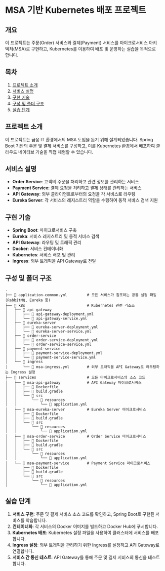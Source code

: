 # MSA 기반 Kubernetes 배포 프로젝트

## 개요
이 프로젝트는 주문(Order) 서비스와 결제(Payment) 서비스를 마이크로서비스 아키텍처(MSA)로 구현하고, Kubernetes를 이용하여 배포 및 운영하는 실습을 목적으로 합니다.

## 목차
1. [프로젝트 소개](#프로젝트-소개)
2. [서비스 설명](#서비스-설명)
3. [구현 기술](#구현-기술)
4. [구성 및 폴더 구조](#구성-및-폴더-구조)
5. [실습 단계](#실습-단계)

## 프로젝트 소개
이 프로젝트는 금융 IT 환경에서의 MSA 도입을 돕기 위해 설계되었습니다. Spring Boot 기반의 주문 및 결제 서비스를 구성하고, 이를 Kubernetes 환경에서 배포하여 클라우드 네이티브 기술을 직접 체험할 수 있습니다.

## 서비스 설명
- **Order Service**: 고객의 주문을 처리하고 관련 정보를 관리하는 서비스
- **Payment Service**: 결제 요청을 처리하고 결제 상태를 관리하는 서비스
- **API Gateway**: 외부 클라이언트로부터의 요청을 각 서비스로 라우팅
- **Eureka Server**: 각 서비스의 레지스트리 역할을 수행하여 동적 서비스 검색 지원

## 구현 기술
- **Spring Boot**: 마이크로서비스 구축
- **Eureka**: 서비스 레지스트리 및 동적 서비스 검색
- **API Gateway**: 라우팅 및 트래픽 관리
- **Docker**: 서비스 컨테이너화
- **Kubernetes**: 서비스 배포 및 관리
- **Ingress**: 외부 트래픽을 API Gateway로 전달

## 구성 및 폴더 구조
```
.
├── 📄 application-common.yml         # 모든 서비스가 참조하는 공통 설정 파일 (RabbitMQ, Eureka 등)
├── 📂 k8s                            # Kubernetes 관련 리소스
│   ├── 📂 api-gateway
│   │   ├── 📄 api-gateway-deployment.yml
│   │   └── 📄 api-gateway-service.yml
│   ├── 📂 eureka-server
│   │   ├── 📄 eureka-server-deployment.yml
│   │   └── 📄 eureka-server-service.yml
│   ├── 📂 order-service
│   │   ├── 📄 order-service-deployment.yml
│   │   └── 📄 order-service-service.yml
│   ├── 📂 payment-service
│   │   ├── 📄 payment-service-deployment.yml
│   │   └── 📄 payment-service-service.yml
│   └── 📂 ingress
│       └── 📄 msa-ingress.yml        # 외부 트래픽을 API Gateway로 라우팅하는 Ingress 설정
├── 📂 services                       # 모든 마이크로서비스의 소스 코드
│   ├── 🚀 msa-api-gateway            # API Gateway 마이크로서비스
│   │   ├── 📄 Dockerfile
│   │   ├── 📄 build.gradle
│   │   └── 📂 src
│   │       └── 📂 resources
│   │           └── 📄 application.yml
│   ├── 🚀 msa-eureka-server          # Eureka Server 마이크로서비스
│   │   ├── 📄 Dockerfile
│   │   ├── 📄 build.gradle
│   │   └── 📂 src
│   │       └── 📂 resources
│   │           └── 📄 application.yml
│   ├── 🚀 msa-order-service          # Order Service 마이크로서비스
│   │   ├── 📄 Dockerfile
│   │   ├── 📄 build.gradle
│   │   └── 📂 src
│   │       └── 📂 resources
│   │           └── 📄 application.yml
│   └── 🚀 msa-payment-service        # Payment Service 마이크로서비스
│       ├── 📄 Dockerfile
│       ├── 📄 build.gradle
│       └── 📂 src
│           └── 📂 resources
│               └── 📄 application.yml

```

## 실습 단계
1. **서비스 구현**: 주문 및 결제 서비스 소스 코드를 확인하고, Spring Boot로 구현된 서비스를 학습합니다.
2. **컨테이너화**: 각 서비스의 Docker 이미지를 빌드하고 Docker Hub에 푸시합니다.
3. **Kubernetes 배포**: Kubernetes 설정 파일을 사용하여 클러스터에 서비스를 배포합니다.
4. **Ingress 설정**: 외부 트래픽을 관리하기 위한 Ingress를 설정하고 API Gateway로 연결합니다.
5. **서비스 간 통신 테스트**: API Gateway를 통해 주문 및 결제 서비스의 통신을 테스트합니다.
